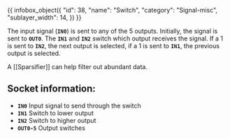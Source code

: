 {{ infobox_object({
	"id": 38,
	"name": "Switch",
	"category": "Signal-misc",
	"sublayer_width": 14,
}) }}

The input signal (**`IN0`**) is sent to any of the 5 outputs. Initially, the signal is sent to **`OUT0`**. The **`IN1`** and **`IN2`** switch which output receives the signal. If a 1 is sent to **`IN2`**, the next output is selected, if a 1 is sent to **`IN1`**, the previous output is selected.

A [[Sparsifier]] can help filter out abundant data.

## Socket information:
- **`IN0`** Input signal to send through the switch
- **`IN1`** Switch to lower output
- **`IN2`** Switch to higher output
- **`OUT0-5`** Output switches